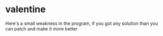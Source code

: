 # valentine
Here's a small weakness in the program, if you got any solution than you can patch and make it more better

